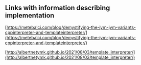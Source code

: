 ## Links with information describing implementation

[https://metebalci.com/blog/demystifying-the-jvm-jvm-variants-cppinterpreter-and-templateinterpreter/](https://metebalci.com/blog/demystifying-the-jvm-jvm-variants-cppinterpreter-and-templateinterpreter/)

[http://albertnetymk.github.io/2021/08/03/template_interpreter/](http://albertnetymk.github.io/2021/08/03/template_interpreter/)


